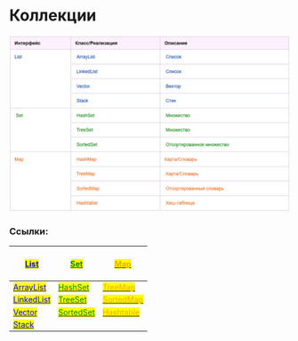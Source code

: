 # Коллекции

![Коллекции](<../.gitbook/assets/изображение (2).png>)

### Ссылки:

| <h4><a href="http://proglang.su/java/list-interface"><mark style="color:blue;">List</mark></a><mark style="color:blue;"></mark></h4> | <h4><a href="http://proglang.su/java/set-interface"><mark style="color:green;">Set</mark></a><mark style="color:green;"></mark></h4> | <h4><a href="http://proglang.su/java/map-interface"><mark style="color:orange;">Map</mark></a><mark style="color:orange;"></mark></h4> |
| ------------------------------------------------------------------------------------------------------------------------------------ | ------------------------------------------------------------------------------------------------------------------------------------ | -------------------------------------------------------------------------------------------------------------------------------------- |
| [<mark style="color:blue;">ArrayList</mark>](http://proglang.su/java/arraylist-class)<mark style="color:blue;"></mark>               | [<mark style="color:green;">HashSet</mark>](http://proglang.su/java/hashset-class)<mark style="color:green;"></mark>                 | [<mark style="color:orange;">TreeMap</mark>](http://proglang.su/java/treemap-class)<mark style="color:orange;"></mark>                 |
| [<mark style="color:blue;">LinkedList</mark>](http://proglang.su/java/linkedlist-class)<mark style="color:blue;"></mark>             | [<mark style="color:green;">TreeSet</mark>](http://proglang.su/java/treeset-class)<mark style="color:green;"></mark>                 | [<mark style="color:orange;">SortedMap</mark>](http://proglang.su/java/sortedmap-interface)<mark style="color:orange;"></mark>         |
| [<mark style="color:blue;">Vector</mark>](http://proglang.su/java/vector-class)<mark style="color:blue;"></mark>                     | [<mark style="color:green;">SortedSet</mark>](http://proglang.su/java/sortedset-interface)<mark style="color:green;"></mark>         | [<mark style="color:orange;">Hashtable</mark>](http://proglang.su/java/hashtable-class)<mark style="color:orange;"></mark>             |
| [<mark style="color:blue;">Stack</mark>](http://proglang.su/java/stack-class)<mark style="color:blue;"></mark>                       |                                                                                                                                      |                                                                                                                                        |
